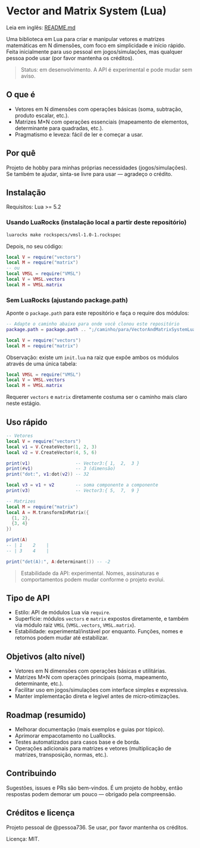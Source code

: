 # Vector and Matrix System (Lua)

Leia em inglês: [README.md](./README.md)

Uma biblioteca em Lua para criar e manipular vetores e matrizes matemáticas em N dimensões, com foco em simplicidade e início rápido. Feita inicialmente para uso pessoal em jogos/simulações, mas qualquer pessoa pode usar (por favor mantenha os créditos).

> Status: em desenvolvimento. A API é experimental e pode mudar sem aviso.

## O que é

- Vetores em N dimensões com operações básicas (soma, subtração, produto escalar, etc.).
- Matrizes M×N com operações essenciais (mapeamento de elementos, determinante para quadradas, etc.).
- Pragmatismo e leveza: fácil de ler e começar a usar.

## Por quê

Projeto de hobby para minhas próprias necessidades (jogos/simulações). Se também te ajudar, sinta-se livre para usar — agradeço o crédito.

## Instalação

Requisitos: Lua >= 5.2

### Usando LuaRocks (instalação local a partir deste repositório)

```bash
luarocks make rockspecs/vmsl-1.0-1.rockspec
```

Depois, no seu código:

```lua
local V = require("vectors")
local M = require("matrix")
-- ou
local VMSL = require("VMSL")
local V = VMSL.vectors
local M = VMSL.matrix
```

### Sem LuaRocks (ajustando package.path)

Aponte o `package.path` para este repositório e faça o require dos módulos:

```lua
-- Adapte o caminho abaixo para onde você clonou este repositório
package.path = package.path .. ";/caminho/para/VectorAndMatrixSystemLua/?/init.lua"

local V = require("vectors")
local M = require("matrix")
```

Observação: existe um `init.lua` na raiz que expõe ambos os módulos através de uma única tabela:

```lua
local VMSL = require("VMSL")
local V = VMSL.vectors
local M = VMSL.matrix
```

Requerer `vectors` e `matrix` diretamente costuma ser o caminho mais claro neste estágio.

## Uso rápido

```lua
-- Vetores
local V = require("vectors")
local v1 = V.CreateVector(1, 2, 3)
local v2 = V.CreateVector(4, 5, 6)

print(v1)                 -- Vector3:{ 1,  2,  3 }
print(#v1)                -- 3 (dimensão)
print("dot:", v1:dot(v2)) -- 32

local v3 = v1 + v2        -- soma componente a componente
print(v3)                 -- Vector3:{ 5,  7,  9 }

-- Matrizes
local M = require("matrix")
local A = M.transformInMatrix({
  {1, 2},
  {3, 4}
})

print(A)
-- | 1    2    |
-- | 3    4    |

print("det(A):", A:determinant()) -- -2
```

> Estabilidade da API: experimental. Nomes, assinaturas e comportamentos podem mudar conforme o projeto evolui.

## Tipo de API

- Estilo: API de módulos Lua via `require`.
- Superfície: módulos `vectors` e `matrix` expostos diretamente, e também via módulo raiz `VMSL` (`VMSL.vectors`, `VMSL.matrix`).
- Estabilidade: experimental/instável por enquanto. Funções, nomes e retornos podem mudar até estabilizar.

## Objetivos (alto nível)

- Vetores em N dimensões com operações básicas e utilitárias.
- Matrizes M×N com operações principais (soma, mapeamento, determinante, etc.).
- Facilitar uso em jogos/simulações com interface simples e expressiva.
- Manter implementação direta e legível antes de micro‑otimizações.

## Roadmap (resumido)

- Melhorar documentação (mais exemplos e guias por tópico).
- Aprimorar empacotamento no LuaRocks.
- Testes automatizados para casos base e de borda.
- Operações adicionais para matrizes e vetores (multiplicação de matrizes, transposição, normas, etc.).

## Contribuindo

Sugestões, issues e PRs são bem-vindos. É um projeto de hobby, então respostas podem demorar um pouco — obrigado pela compreensão.

## Créditos e licença

Projeto pessoal de @pessoa736. Se usar, por favor mantenha os créditos.

Licença: MIT.
